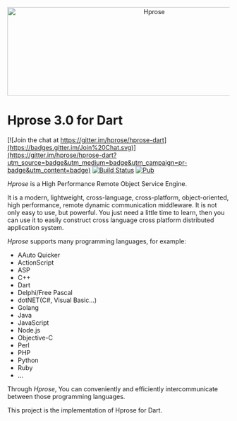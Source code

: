 <p align="center"><img src="http://hprose.com/banner.@2x.png" alt="Hprose" title="Hprose" width="650" height="200" /></p>

# Hprose 3.0 for Dart

[![Join the chat at https://gitter.im/hprose/hprose-dart](https://badges.gitter.im/Join%20Chat.svg)](https://gitter.im/hprose/hprose-dart?utm_source=badge&utm_medium=badge&utm_campaign=pr-badge&utm_content=badge)
[![Build Status](https://travis-ci.org/hprose/hprose-dart.svg?branch=master)](https://travis-ci.org/hprose/hprose-dart)
[![Pub](https://img.shields.io/pub/v/hprose.svg)](https://pub.dartlang.org/packages/hprose)

*Hprose* is a High Performance Remote Object Service Engine.

It is a modern, lightweight, cross-language, cross-platform, object-oriented, high performance, remote dynamic communication middleware. It is not only easy to use, but powerful. You just need a little time to learn, then you can use it to easily construct cross language cross platform distributed application system.

*Hprose* supports many programming languages, for example:

* AAuto Quicker
* ActionScript
* ASP
* C++
* Dart
* Delphi/Free Pascal
* dotNET(C#, Visual Basic...)
* Golang
* Java
* JavaScript
* Node.js
* Objective-C
* Perl
* PHP
* Python
* Ruby
* ...

Through *Hprose*, You can conveniently and efficiently intercommunicate between those programming languages.

This project is the implementation of Hprose for Dart.
